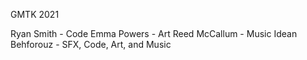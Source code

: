 GMTK 2021

Ryan Smith - Code
Emma Powers - Art
Reed McCallum - Music
Idean Behforouz - SFX, Code, Art, and Music
